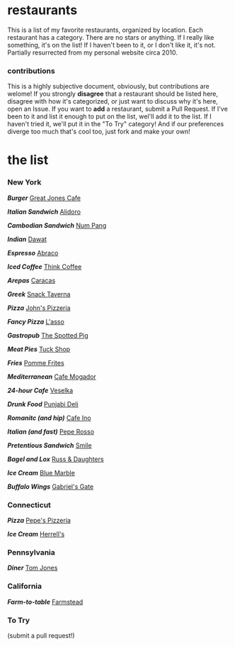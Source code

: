 # restaurants

This is a list of my favorite restaurants, organized by location. Each restaurant has a category. There are no stars or anything. If I really like something, it's on the list! If I haven't been to it, or I don't like it, it's not. Partially resurrected from my personal website circa 2010.

### contributions

This is a highly subjective document, obviously, but contributions are welome! If you strongly **disagree** that a restaurant should be listed here, disagree with how it's categorized, or just want to discuss why it's here, open an Issue. If you want to **add** a restaurant, submit a Pull Request. If I've been to it and list it enough to put on the list, wel'll add it to the list. If I haven't tried it, we'll put it in the "To Try" category! And if our preferences diverge too much that's cool too, just fork and make your own!

# the list

### New York

***Burger***
[Great Jones Cafe](http://nymag.com/listings/restaurant/great-jones-cafe/)

***Italian Sandwich***
[Alidoro](http://nymag.com/listings/restaurant/alidoro/)

***Cambodian Sandwich***
[Num Pang](http://nymag.com/listings/restaurant/num-pang/)

***Indian***
[Dawat](http://nymag.com/listings/restaurant/dawat/)

***Espresso***
[Abraco](http://nymag.com/listings/restaurant/abraco/)

***Iced Coffee***
[Think Coffee](http://nymag.com/listings/restaurant/Think-Coffee/)

***Arepas***
[Caracas](http://nymag.com/listings/restaurant/caracas-arepa-bar/)

***Greek***
[Snack Taverna](http://nymag.com/listings/restaurant/snack-taverna/)

***Pizza***
[John's Pizzeria](http://nymag.com/listings/restaurant/johns_pizzeria00/)

***Fancy Pizza***
[L'asso](http://nymag.com/listings/restaurant/lasso/)

***Gastropub***
[The Spotted Pig](http://nymag.com/listings/restaurant/spotted-pig/)

***Meat Pies***
[Tuck Shop](http://nymag.com/listings/restaurant/tuck-shop/)

***Fries***
[Pomme Frites](http://nymag.com/listings/restaurant/pommes-frites/)

***Mediterranean***
[Cafe Mogador](http://nymag.com/listings/restaurant/cafe_mogador/)

***24-hour Cafe***
[Veselka](http://nymag.com/listings/restaurant/veselka/)

***Drunk Food***
[Punjabi Deli](http://nymag.com/listings/restaurant/punjabi-deli/)

***Romanitc (and hip)***
[Cafe Ino](http://nymag.com/listings/restaurant/ino/)

***Italian (and fast)***
[Pepe Rosso](http://nymag.com/listings/restaurant/pepe-rosso-to-go/)

***Pretentious Sandwich***
[Smile](http://nymag.com/listings/stores/the-smile/)

***Bagel and Lox***
[Russ & Daughters](http://nymag.com/listings/stores/russ_and_daughters/)

***Ice Cream***
[Blue Marble](http://nymag.com/listings/restaurant/blue-marble01/)

***Buffalo Wings***
[Gabriel's Gate](http://gabrielsgate.page.tl/)

### Connecticut

***Pizza***
[Pepe's Pizzeria](http://pepespizzeria.com/)

***Ice Cream***
[Herrell's](http://www.herrells.com/)

### Pennsylvania

***Diner***
[Tom Jones](http://www.yelp.com/biz/tom-jones-family-restaurant-brookhaven)

### California

***Farm-to-table***
[Farmstead](http://www.longmeadowranch.com/Farmstead/Restaurant)

### To Try

(submit a pull request!)
